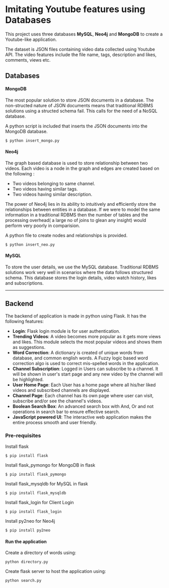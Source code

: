 # Imitating Youtube features using Databases

This project uses three databases **MySQL**, **Neo4j** and **MongoDB** to create a Youtube-like application. 

The dataset is JSON files containing video data collected using Youtube API. The video features include the file name, tags, description and likes, comments, views etc.

## Databases

#### MongoDB
The most popular solution to store JSON documents in a database. The non-structed nature of JSON documents means that traditional RDBMS solutions using a structed schema fail. This calls for the need of a NoSQL database.

A python script is included that inserts the JSON documents into the MongoDB database.

```
$ python insert_mongo.py
```


#### Neo4j
The graph based database is used to store relationship between two videos. Each video is a node in the graph and edges are created based on the following :
* Two videos belonging to same channel.
* Two videos having similar tags. 
* Two videos having similar description.

The power of Neo4j lies in its ability to intuitively and efficiently store the relationships between entities in a database. If we were to model the same information in a traditional RDBMS then the number of tables and the processing overhead( a large no of joins to glean any insight) would perform very poorly in comparision.

A python file to create nodes and relationships is provided.
```
$ python insert_neo.py
```

#### MySQL
To store the user details, we use the MySQL database. Traditional RDBMS solutions work very well in scenarios where the data follows structured schema. This database stores the login details, video watch history, likes and subscriptions. 

---
## Backend

The backend of application is made in python using Flask. It has the following features:
* **Login**: Flask login module is for user authentication.
* **Trending Videos**: A video becomes more popular as it gets more views and likes. This module selects the most popular videos and shows them as suggestions. 
* **Word Correction**: A dictionary is created of unique words from database, and common english words. A Fuzzy logic based word correction algo is used to correct mis-spelled words in the application.
* **Channel Subscription**: Logged in Users can subscribe to a channel. It will be shown in user's start page and any new video by the channel will be highlighted.
* **User Home Page**: Each User has a home page where all his/her liked videos and subscribed channels are displayed.
*  **Channel Page**: Each channel has its own page where user can visit, subscribe and/or see the channel's videos. 
*  **Boolean Search Box**: An advanced search box with And, Or and not operations in search bar to ensure effective search.  
* **JavaScript powered UI**: The interactive web application makes the entire process smooth and user friendly.

### Pre-requisites
Install flask
```
$ pip install flask
```
Install flask_pymongo for MongoDB in flask
```
$ pip install flask_pymongo
```
Install flask_mysqldb for MySQL in flask
```
$ pip install flask_mysqldb
```
Install flask_login for Client Login 
```
$ pip install flask_login
```
Install py2neo for Neo4j
```
$ pip install py2neo
```
#### Run the application
Create a directory of words using: 
```
python directory.py
```
Create flask server to host the application using:
```
python search.py
```